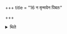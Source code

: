 +++
title = "16 न मृन्मयेन पिबतः"

+++

<details><summary>थिते</summary>

न मृन्मयेन पिबतः १६
</details>
